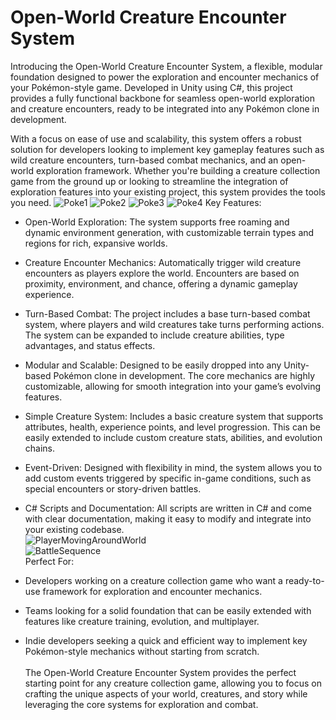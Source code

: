 # Open-World Creature Encounter System
Introducing the Open-World Creature Encounter System, a flexible, modular foundation designed to power the exploration and encounter mechanics of your Pokémon-style game. Developed in Unity using C#, this project provides a fully functional backbone for seamless open-world exploration and creature encounters, ready to be integrated into any Pokémon clone in development.

With a focus on ease of use and scalability, this system offers a robust solution for developers looking to implement key gameplay features such as wild creature encounters, turn-based combat mechanics, and an open-world exploration framework. Whether you're building a creature collection game from the ground up or looking to streamline the integration of exploration features into your existing project, this system provides the tools you need.
![Poke1](https://github.com/user-attachments/assets/71177ce8-e84b-47c8-b912-b05526b16916)
![Poke2](https://github.com/user-attachments/assets/9be2d748-9fb0-486f-bf02-7b80175bb4cc)
![Poke3](https://github.com/user-attachments/assets/20f32df2-5519-4d05-941f-d6afd0df6855)
![Poke4](https://github.com/user-attachments/assets/0725d4c4-d00e-4008-9b09-f8946776f852)
Key Features:

* Open-World Exploration: The system supports free roaming and dynamic environment generation, with customizable terrain types and regions for rich, expansive worlds.
* Creature Encounter Mechanics: Automatically trigger wild creature encounters as players explore the world. Encounters are based on proximity, environment, and chance, offering a dynamic gameplay experience.
* Turn-Based Combat: The project includes a base turn-based combat system, where players and wild creatures take turns performing actions. The system can be expanded to include creature abilities, type advantages, and status effects.
* Modular and Scalable: Designed to be easily dropped into any Unity-based Pokémon clone in development. The core mechanics are highly customizable, allowing for smooth integration into your game’s evolving features.
* Simple Creature System: Includes a basic creature system that supports attributes, health, experience points, and level progression. This can be easily extended to include custom creature stats, abilities, and evolution chains.
* Event-Driven: Designed with flexibility in mind, the system allows you to add custom events triggered by specific in-game conditions, such as special encounters or story-driven battles.
* C# Scripts and Documentation: All scripts are written in C# and come with clear documentation, making it easy to modify and integrate into your existing codebase. <br>
![PlayerMovingAroundWorld](https://github.com/user-attachments/assets/d6e91d23-0477-4f7b-836a-1eacab7c1fcb)<br>
![BattleSequence](https://github.com/user-attachments/assets/249cacbe-7ef0-4429-b563-5f41001b20e2)<br>
Perfect For:

* Developers working on a creature collection game who want a ready-to-use framework for exploration and encounter mechanics.
* Teams looking for a solid foundation that can be easily extended with features like creature training, evolution, and multiplayer.
* Indie developers seeking a quick and efficient way to implement key Pokémon-style mechanics without starting from scratch.<br><br>
The Open-World Creature Encounter System provides the perfect starting point for any creature collection game, allowing you to focus on crafting the unique aspects of your world, creatures, and story while leveraging the core systems for exploration and combat.
